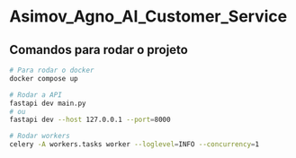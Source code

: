 # Asimov_Agno_AI_Customer_Service

## Comandos para rodar o projeto

```bash
# Para rodar o docker
docker compose up

# Rodar a API
fastapi dev main.py
# ou
fastapi dev --host 127.0.0.1 --port=8000

# Rodar workers
celery -A workers.tasks worker --loglevel=INFO --concurrency=1
```
